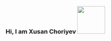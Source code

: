 ### Hi, I am Xusan Choriyev  <img src="https://i.giphy.com/media/gM5qFksULw54NMWyry/giphy.webp" width="75px"></img>


